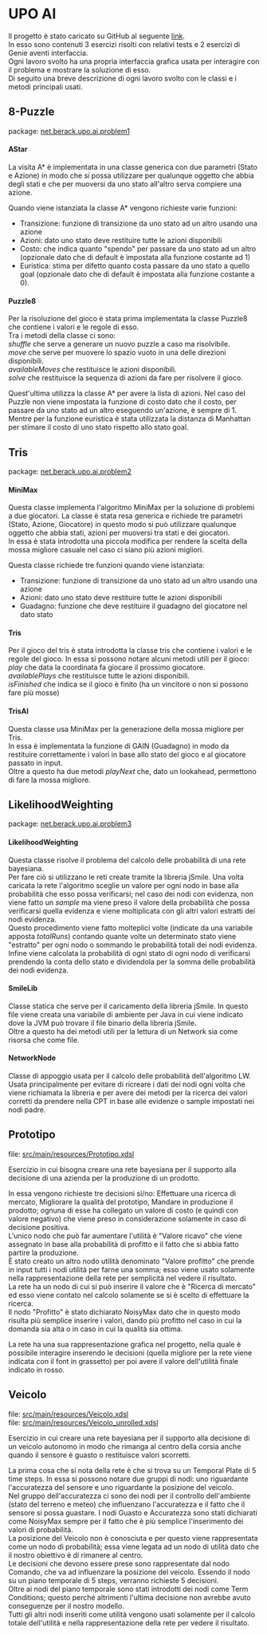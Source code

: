 # UPO AI
Il progetto è stato caricato su GitHub al seguente [link](https://github.com/Berack96/upo-ai). \
In esso sono contenuti 3 esercizi risolti con relativi tests e 2 esercizi di Genie aventi interfaccia.\
Ogni lavoro svolto ha una propria interfaccia grafica usata per interagire con il problema e mostrare la soluzione di esso.\
Di seguito una breve descrizione di ogni lavoro svolto con le classi e i metodi principali usati.

## 8-Puzzle
package: [net.berack.upo.ai.problem1](https://github.com/Berack96/upo-ai/tree/main/src/main/java/net/berack/upo/ai/problem1)

#### AStar
La visita A* è implementata in una classe generica con due parametri (Stato e Azione) in modo che si possa utilizzare per qualunque oggetto che abbia degli stati e che per muoversi da uno stato all'altro serva compiere una azione.

Quando viene istanziata la classe A* vengono richieste varie funzioni:
- Transizione: funzione di transizione da uno stato ad un altro usando una azione
- Azioni: dato uno stato deve restituire tutte le azioni disponibili
- Costo: che indica quanto "spendo" per passare da uno stato ad un altro (opzionale dato che di default è impostata alla funzione costante ad 1)
- Euristica: stima per difetto quanto costa passare da uno stato a quello goal (opzionale dato che di default è impostata alla funzione costante a 0).

#### Puzzle8
Per la risoluzione del gioco è stata prima implementata la classe Puzzle8 che contiene i valori e le regole di esso.\
Tra i metodi della classe ci sono:\
*shuffle* che serve a generare un nuovo puzzle a caso ma risolvibile.\
*move* che serve per muovere lo spazio vuoto in una delle direzioni disponibili.\
*availableMoves* che restituisce le azioni disponibili.\
*solve* che restituisce la sequenza di azioni da fare per risolvere il gioco.

Quest'ultima utilizza la classe A* per avere la lista di azioni.
Nel caso del Puzzle non viene impostata la funzione di costo dato che il costo, per passare da uno stato ad un altro eseguendo un'azione, è sempre di 1.
Mentre per la funzione euristica è stata utilizzata la distanza di Manhattan per stimare il costo di uno stato rispetto allo stato goal.

## Tris
package: [net.berack.upo.ai.problem2](https://github.com/Berack96/upo-ai/tree/main/src/main/java/net/berack/upo/ai/problem2)

#### MiniMax
Questa classe implementa l'algoritmo MiniMax per la soluzione di problemi a due giocatori.
La classe è stata resa generica e richiede tre parametri (Stato, Azione, Giocatore) in questo modo si può utilizzare qualunque oggetto che abbia stati, azioni per muoversi tra stati e dei giocatori.\
In essa è stata introdotta una piccola modifica per rendere la scelta della mossa migliore casuale nel caso ci siano più azioni migliori.

Questa classe richiede tre funzioni quando viene istanziata:
- Transizione: funzione di transizione da uno stato ad un altro usando una azione
- Azioni: dato uno stato deve restituire tutte le azioni disponibili
- Guadagno: funzione che deve restituire il guadagno del giocatore nel dato stato

#### Tris
Per il gioco del tris è stata introdotta la classe tris che contiene i valori e le regole del gioco. In essa si possono notare alcuni metodi utili per il gioco:\
*play* che data la coordinata fa giocare il prossimo giocatore.\
*availablePlays* che restituisce tutte le azioni disponibili.\
*isFinished* che indica se il gioco è finito (ha un vincitore o non si possono fare più mosse)

#### TrisAI
Questa classe usa MiniMax per la generazione della mossa migliore per Tris.\
In essa è implementata la funzione di GAIN (Guadagno) in modo da restituire correttamente i valori in base allo stato del gioco e al giocatore passato in input.\
Oltre a questo ha due metodi *playNext* che, dato un lookahead, permettono di fare la mossa migliore.

## LikelihoodWeighting
package: [net.berack.upo.ai.problem3](https://github.com/Berack96/upo-ai/tree/main/src/main/java/net/berack/upo/ai/problem3)

#### LikelihoodWeighting
Questa classe risolve il problema del calcolo delle probabilità di una rete bayesiana.\
Per fare ciò si utilizzano le reti create tramite la libreria jSmile. Una volta caricata la rete l'algoritmo sceglie un valore per ogni nodo in base alla probabilità che esso possa verificarsi; nel caso dei nodi con evidenza, non viene fatto un *sample* ma viene preso il valore della probabilità che possa verificarsi quella evidenza e viene moltiplicata con gli altri valori estratti dei nodi evidenza.\
Questo procedimento viene fatto molteplici volte (indicate da una variabile apposta *totalRuns*) contando quante volte un determinato stato viene "estratto" per ogni nodo o sommando le probabilità totali dei nodi evidenza.\
Infine viene calcolata la probabilità di ogni stato di ogni nodo di verificarsi prendendo la conta dello stato e dividendola per la somma delle probabilità dei nodi evidenza.

#### SmileLib
Classe statica che serve per il caricamento della libreria jSmile.
In questo file viene creata una variabile di ambiente per Java in cui viene indicato dove la JVM può trovare il file binario della libreria jSmile.\
Oltre a questo ha dei metodi utili per la lettura di un Network sia come risorsa che come file.

#### NetworkNode
Classe di appoggio usata per il calcolo delle probabilità dell'algoritmo LW. Usata principalmente per evitare di ricreare i dati dei nodi ogni volta che viene richiamata la libreria e per avere dei metodi per la ricerca dei valori corretti da prendere nella CPT in base alle evidenze o sample impostati nei nodi padre.

## Prototipo
file: [src/main/resources/Prototipo.xdsl](https://github.com/Berack96/upo-ai/blob/main/src/main/resources/Prototipo.xdsl)

Esercizio in cui bisogna creare una rete bayesiana per il supporto alla decisione di una azienda per la produzione di un prodotto.

In essa vengono richieste tre decisioni si/no: Effettuare una ricerca di mercato, Migliorare la qualità del prototipo, Mandare in produzione il prodotto; ognuna di esse ha collegato un valore di costo (e quindi con valore negativo) che viene preso in considerazione solamente in caso di decisione positiva.\
L'unico nodo che può far aumentare l'utilità è "Valore ricavo" che viene assegnato in base alla probabilità di profitto e il fatto che si abbia fatto partire la produzione.\
È stato creato un altro nodo utilità denominato "Valore profitto" che prende in input tutti i nodi utilità per farne una somma; esso viene usato solamente nella rappresentazione della rete per semplicità nel vedere il risultato.\
La rete ha un nodo di cui si può inserire il valore che è "Ricerca di mercato" ed esso viene contato nel calcolo solamente se si è scelto di effettuare la ricerca.\
Il nodo "Profitto" è stato dichiarato NoisyMax dato che in questo modo risulta più semplice inserire i valori, dando più profitto nel caso in cui la domanda sia alta o in caso in cui la qualità sia ottima.

La rete ha una sua rappresentazione grafica nel progetto, nella quale è possibile interagire inserendo le decisioni (quella migliore per la rete viene indicata con il font in grassetto) per poi avere il valore dell'utilità finale indicato in rosso.

## Veicolo
file: [src/main/resources/Veicolo.xdsl](https://github.com/Berack96/upo-ai/blob/main/src/main/resources/Veicolo.xdsl) \
file: [src/main/resources/Veicolo_unrolled.xdsl](https://github.com/Berack96/upo-ai/blob/main/src/main/resources/Veicolo%20unrolled.xdsl)

Esercizio in cui creare una rete bayesiana per il supporto alla decisione di un veicolo autonomo in modo che rimanga al centro della corsia anche quando il sensore è guasto o restituisce valori scorretti.

La prima cosa che si nota della rete è che si trova su un Temporal Plate di 5 time steps. In essa si possono notare due gruppi di nodi: uno riguardante l'accuratezza del sensore e uno riguardante la posizione del veicolo. \
Nel gruppo dell'accuratezza ci sono dei nodi per il controllo dell'ambiente (stato del terreno e meteo) che influenzano l'accuratezza e il fatto che il sensore si possa guastare. I nodi Guasto e Accuratezza sono stati dichiarati come NoisyMax sempre per il fatto che è più semplice l'inserimento dei valori di probabilità. \
La posizione del Veicolo non è conosciuta e per questo viene rappresentata come un nodo di probabilità; essa viene legata ad un nodo di utilità dato che il nostro obiettivo è di rimanere al centro. \
Le decisioni che devono essere prese sono rappresentate dal nodo Comando, che va ad influenzare la posizione del veicolo. Essendo il nodo su un piano temporale di 5 steps, verranno richieste 5 decisioni. \
Oltre ai nodi del piano temporale sono stati introdotti dei nodi come Term Conditions; questo perché altrimenti l'ultima decisione non avrebbe avuto conseguenze per il nostro modello.\
Tutti gli altri nodi inseriti come utilità vengono usati solamente per il calcolo totale dell'utilità e nella rappresentazione della rete per vedere il risultato.
